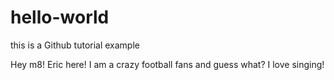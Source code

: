 # hello-world
this is a Github tutorial example

Hey m8! Eric here! I am a crazy football fans and guess what? I love singing! 
